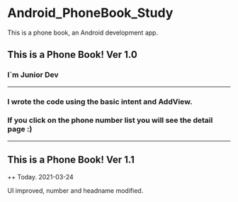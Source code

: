 # Android_PhoneBook_Study
This is a phone book, an Android development app.

## This is a Phone Book! Ver 1.0

### I`m Junior Dev
------------------------------------------
### I wrote the code using the **basic intent** and **AddView**.
### If you click on the phone number list you will see the detail page :)

---------------------------------------

## This is a Phone Book! Ver 1.1

++ Today. 2021-03-24

UI improved, number and headname modified.


